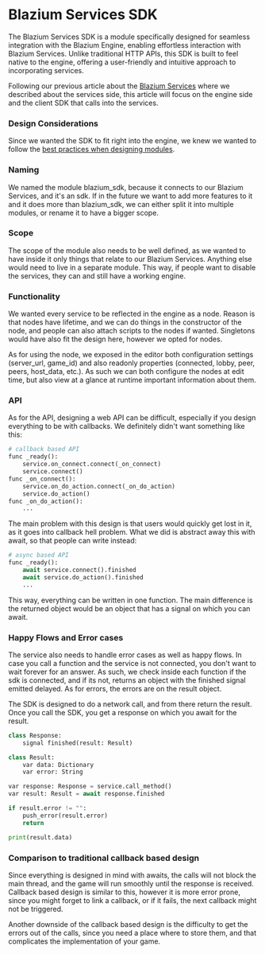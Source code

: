 # Blazium Services SDK

The Blazium Services SDK is a module specifically designed for seamless integration with the Blazium Engine, enabling effortless interaction with Blazium Services. Unlike traditional HTTP APIs, this SDK is built to feel native to the engine, offering a user-friendly and intuitive approach to incorporating services.

Following our previous article about the [Blazium Services](https://blazium.app/dev-tools/blazium-services) where we described about the services side, this article will focus on the engine side and the client SDK that calls into the services.

### Design Considerations

Since we wanted the SDK to fit right into the engine, we knew we wanted to follow the [best practices when designing modules](https://docs.blazium.app/contributing/development/core_and_modules/custom_modules_in_cpp.html).

### Naming

We named the module blazium_sdk, because it connects to our Blazium Services, and it's an sdk. If in the future we want to add more features to it and it does more than blazium_sdk, we can either split it into multiple modules, or rename it to have a bigger scope.

### Scope

The scope of the module also needs to be well defined, as we wanted to have inside it only things that relate to our Blazium Services. Anything else would need to live in a separate module. This way, if people want to disable the services, they can and still have a working engine.

### Functionality

We wanted every service to be reflected in the engine as a node. Reason is that nodes have lifetime, and we can do things in the constructor of the node, and people can also attach scripts to the nodes if wanted. Singletons would have also fit the design here, however we opted for nodes.

As for using the node, we exposed in the editor both configuration settings (server_url, game_id) and also readonly properties (connected, lobby, peer, peers, host_data, etc.). As such we can both configure the nodes at edit time, but also view at a glance at runtime important information about them.

### API

As for the API, designing a web API can be difficult, especially if you design everything to be with callbacks. We definitely didn't want something like this:

```py
# callback based API
func _ready():
    service.on_connect.connect(_on_connect)
    service.connect()
func _on_connect():
    service.on_do_action.connect(_on_do_action)
    service.do_action()
func _on_do_action():
    ...
```

The main problem with this design is that users would quickly get lost in it, as it goes into callback hell problem. What we did is abstract away this with await, so that people can write instead:

```py
# async based API
func _ready():
    await service.connect().finished
    await service.do_action().finished
    ...
```

This way, everything can be written in one function. The main difference is the returned object would be an object that has a signal on which you can await.

### Happy Flows and Error cases

The service also needs to handle error cases as well as happy flows. In case you call a function and the service is not connected, you don't want to wait forever for an answer. As such, we check inside each function if the sdk is connected, and if its not, returns an object with the finished signal emitted delayed. As for errors, the errors are on the result object.

The SDK is designed to do a network call, and from there return the result. Once you call the SDK, you get a response on which you await for the result.

```py
class Response:
    signal finished(result: Result)

class Result:
    var data: Dictionary
    var error: String

var response: Response = service.call_method()
var result: Result = await response.finished

if result.error != "":
    push_error(result.error)
    return

print(result.data)
```

### Comparison to traditional callback based design

Since everything is designed in mind with awaits, the calls will not block the main thread, and the game will run smoothly until the response is received. Callback based design is similar to this, however it is more error prone, since you might forget to link a callback, or if it fails, the next callback might not be triggered.

Another downside of the callback based design is the difficulty to get the errors out of the calls, since you need a place where to store them, and that complicates the implementation of your game.
